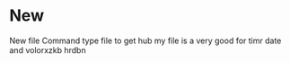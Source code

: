 # New
New file
Command type file to get hub my file is a very good for timr date and volorxzkb hrdbn

